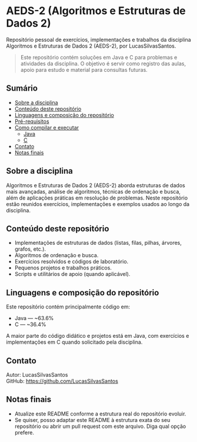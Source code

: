 # AEDS-2 (Algoritmos e Estruturas de Dados 2)

Repositório pessoal de exercícios, implementações e trabalhos da disciplina Algoritmos e Estruturas de Dados 2 (AEDS-2),  por LucasSilvasSantos.

> Este repositório contém soluções em Java e C para problemas e atividades da disciplina. O objetivo é servir como registro das aulas, apoio para estudo e material para consultas futuras.

## Sumário
- [Sobre a disciplina](#sobre-a-disciplina)
- [Conteúdo deste repositório](#conteúdo-deste-repositório)
- [Linguagens e composição do repositório](#linguagens-e-composição-do-repositório)
- [Pré-requisitos](#pré-requisitos)
- [Como compilar e executar](#como-compilar-e-executar)
  - [Java](#java)
  - [C](#c)
- [Contato](#contato)
- [Notas finais](#notas-finais)

## Sobre a disciplina
Algoritmos e Estruturas de Dados 2 (AEDS-2) aborda estruturas de dados mais avançadas, análise de algoritmos, técnicas de ordenação e busca, além de aplicações práticas em resolução de problemas. Neste repositório estão reunidos exercícios, implementações e exemplos usados ao longo da disciplina.

## Conteúdo deste repositório
- Implementações de estruturas de dados (listas, filas, pilhas, árvores, grafos, etc.).
- Algoritmos de ordenação e busca.
- Exercícios resolvidos e códigos de laboratório.
- Pequenos projetos e trabalhos práticos.
- Scripts e utilitários de apoio (quando aplicável).

## Linguagens e composição do repositório
Este repositório contém principalmente código em:
- Java — ~63.6%
- C — ~36.4%

A maior parte do código didático e projetos está em Java, com exercícios e implementações em C quando solicitado pela disciplina.



## Contato
Autor: LucasSilvasSantos  
GitHub: https://github.com/LucasSilvasSantos

## Notas finais
- Atualize este README conforme a estrutura real do repositório evoluir.
- Se quiser, posso adaptar este README à estrutura exata do seu repositório ou abrir um pull request com este arquivo. Diga qual opção prefere.
